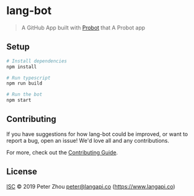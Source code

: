 # lang-bot

> A GitHub App built with [Probot](https://github.com/probot/probot) that A Probot app

## Setup

```sh
# Install dependencies
npm install

# Run typescript
npm run build

# Run the bot
npm start
```

## Contributing

If you have suggestions for how lang-bot could be improved, or want to report a bug, open an issue! We'd love all and any contributions.

For more, check out the [Contributing Guide](CONTRIBUTING.md).

## License

[ISC](LICENSE) © 2019 Peter Zhou <peter@langapi.co> (https://www.langapi.co)
